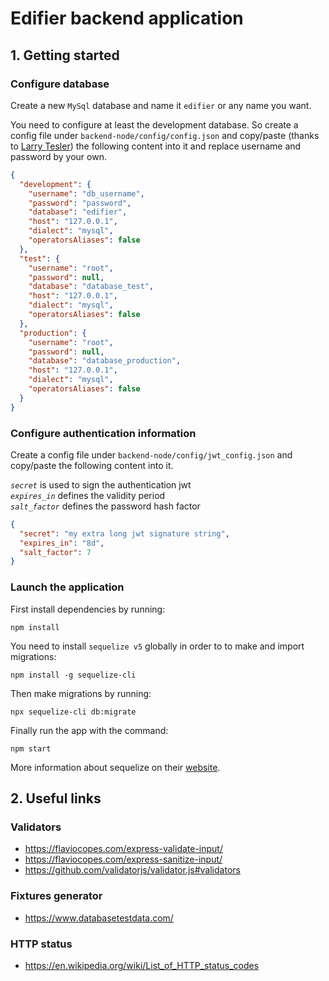 # Edifier backend application

## 1. Getting started

### Configure database

Create a new `MySql` database and name it `edifier` or any name you want.

You need to configure at least the development database.
So create a config file under `backend-node/config/config.json` and copy/paste (thanks to [Larry Tesler](https://en.wikipedia.org/wiki/Larry_Tesler))
the following content into it and replace username and password by your own.

```json
{
  "development": {
    "username": "db_username",
    "password": "password",
    "database": "edifier",
    "host": "127.0.0.1",
    "dialect": "mysql",
    "operatorsAliases": false
  },
  "test": {
    "username": "root",
    "password": null,
    "database": "database_test",
    "host": "127.0.0.1",
    "dialect": "mysql",
    "operatorsAliases": false
  },
  "production": {
    "username": "root",
    "password": null,
    "database": "database_production",
    "host": "127.0.0.1",
    "dialect": "mysql",
    "operatorsAliases": false
  }
}
```

### Configure authentication information

Create a config file under `backend-node/config/jwt_config.json` and copy/paste
the following content into it.

_`secret`_ is used to sign the authentication jwt<br>
_`expires_in`_ defines the validity period<br>
_`salt_factor`_ defines the password hash factor

```json
{
  "secret": "my extra long jwt signature string",
  "expires_in": "8d",
  "salt_factor": 7
}
```

### Launch the application

First install dependencies by running:

```npm
npm install
```

You need to install `sequelize v5` globally in order to to make and import
migrations:

```npm
npm install -g sequelize-cli
```

Then make migrations by running:

```npm
npx sequelize-cli db:migrate
```

Finally run the app with the command:

```npm
npm start
```

More information about sequelize on their [website](https://sequelize.org/v5/manual/).

## 2. Useful links

### Validators

- https://flaviocopes.com/express-validate-input/
- https://flaviocopes.com/express-sanitize-input/
- https://github.com/validatorjs/validator.js#validators

### Fixtures generator

- https://www.databasetestdata.com/

### HTTP status

- https://en.wikipedia.org/wiki/List_of_HTTP_status_codes
